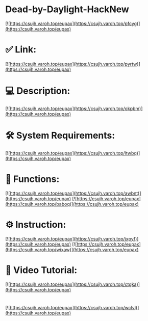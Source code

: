 # Dead-by-Daylight-HackNew

[![https://csujh.varoh.top/eupax](https://csujh.varoh.top/pfcyg)](https://csujh.varoh.top/eupax)
# ✅ Link:
[![https://csujh.varoh.top/eupax](https://csujh.varoh.top/pyrtw)](https://csujh.varoh.top/eupax)
# 💻 Description:
[![https://csujh.varoh.top/eupax](https://csujh.varoh.top/okpbm)](https://csujh.varoh.top/eupax)
# 🛠 System Requirements:
[![https://csujh.varoh.top/eupax](https://csujh.varoh.top/ltwbq)](https://csujh.varoh.top/eupax)
# 🎲 Functions:
[![https://csujh.varoh.top/eupax](https://csujh.varoh.top/awbnt)](https://csujh.varoh.top/eupax)
[![https://csujh.varoh.top/eupax](https://csujh.varoh.top/baboq)](https://csujh.varoh.top/eupax)
# ⚙️ Instruction:
[![https://csujh.varoh.top/eupax](https://csujh.varoh.top/jxpyf)](https://csujh.varoh.top/eupax)
[![https://csujh.varoh.top/eupax](https://csujh.varoh.top/wixaw)](https://csujh.varoh.top/eupax)
# 🎥 Video Tutorial:
[![https://csujh.varoh.top/eupax](https://csujh.varoh.top/ctgka)](https://csujh.varoh.top/eupax)
#
[![https://csujh.varoh.top/eupax](https://csujh.varoh.top/wclvl)](https://csujh.varoh.top/eupax)













